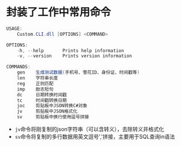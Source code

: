 # 封装了工作中常用命令

```csharp
USAGE:
    Custom.CLI.dll [OPTIONS] <COMMAND>

OPTIONS:
    -h, --help       Prints help information
    -v, --version    Prints version information

COMMANDS:
    gen    生成测试数据(手机号、雪花ID、身份证、时间戳等)
    len    字符串长度
    reg    正则匹配
    imp    励志短句
    dc     日期转换时间戳
    tc     时间戳转换日期
    joc    剪贴板中JSON转换C#对象
    jv     剪贴板中JSON格式化
    sv     剪贴板中换行使用逗号拼接
```

* `jv`命令将刚复制的json字符串（可以含转义），去除转义并格式化
* `sv`命令将复制的多行数据用英文逗号','拼接，主要用于SQL查询in语法